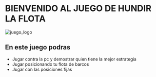   
# BIENVENIDO AL JUEGO DE HUNDIR LA FLOTA
  
![juego_logo](https://gaming-cdn.com/images/products/10913/616x353/hundir-la-flota-xbox-one-xbox-series-x-s-xbox-one-xbox-series-x-s-juego-microsoft-store-europe-cover.jpg?v=1652259430)  

## En este juego podras
* Jugar contra la pc y demostrar quien tiene la mejor estrategia 
* Jugar posicionando tu flota de barcos 
* Jugar con las posiciones fijas  




